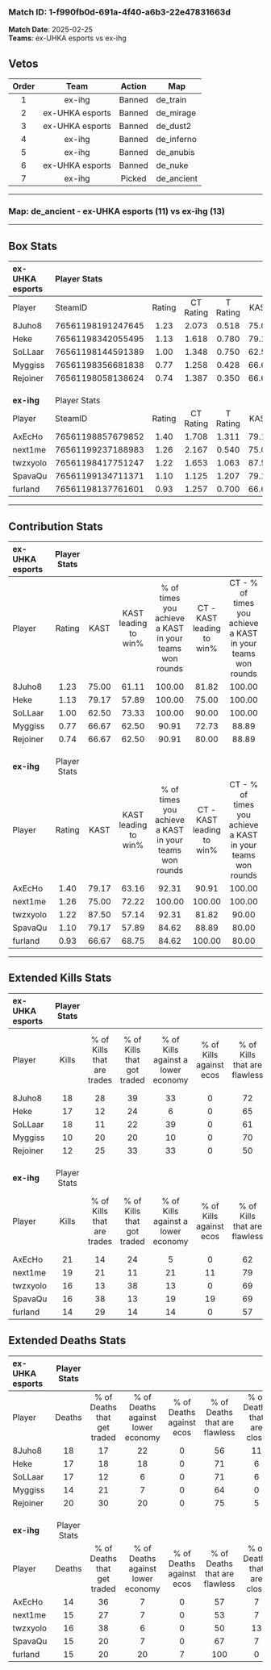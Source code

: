 ### Match ID: 1-f990fb0d-691a-4f40-a6b3-22e47831663d  
**Match Date**: 2025-02-25  
**Teams**: ex-UHKA esports vs ex-ihg  

## Vetos  

| Order | Team | Action | Map |
| :---: | :--: | :----: | --- |
| 1 | ex-ihg | Banned | de_train |
| 2 | ex-UHKA esports | Banned | de_mirage |
| 3 | ex-UHKA esports | Banned | de_dust2 |
| 4 | ex-ihg | Banned | de_inferno |
| 5 | ex-ihg | Banned | de_anubis |
| 6 | ex-UHKA esports | Banned | de_nuke |
| 7 | ex-ihg | Picked | de_ancient |

---  

### **Map**: de_ancient - ex-UHKA esports (11) vs ex-ihg (13)  
---  

## Box Stats  

| **ex-UHKA esports** | Player Stats      |        |           |          |       |       |       |         |        |      |     |
| :- | :- | :-: | :-: | :-: | :-: | :-: | :-: | :-: | :-: | :-: | :-: |
| Player              | SteamID           | Rating | CT Rating | T Rating | KAST  |  ADR  | Kills | Assists | Deaths | K/D  | HS% |
| 8Juho8              | 76561198191247645 |  1.23  |   2.073   |  0.518   | 75.00 | 103.4 |  18   |    9    |   18   | 1.00 | 61  |
| Heke                | 76561198342055495 |  1.13  |   1.618   |  0.780   | 79.17 | 75.5  |  17   |    4    |   17   | 1.00 | 41  |
| SoLLaar             | 76561198144591389 |  1.00  |   1.348   |  0.750   | 62.50 | 63.7  |  18   |    3    |   17   | 1.06 | 72  |
| Myggiss             | 76561198356681838 |  0.77  |   1.258   |  0.428   | 66.67 | 49.2  |  10   |    4    |   14   | 0.71 | 30  |
| Rejoiner            | 76561198058138624 |  0.74  |   1.387   |  0.350   | 66.67 | 54.5  |  12   |    6    |   20   | 0.60 | 33  |
|                     |                   |        |           |          |       |       |       |         |        |      |     |
|                     |                   |        |           |          |       |       |       |         |        |      |     |
|                     |                   |        |           |          |       |       |       |         |        |      |     |
| **ex-ihg**          | Player Stats      |        |           |          |       |       |       |         |        |      |     |
| Player              | SteamID           | Rating | CT Rating | T Rating | KAST  |  ADR  | Kills | Assists | Deaths | K/D  | HS% |
| AxEcHo              | 76561198857679852 |  1.40  |   1.708   |  1.311   | 79.17 | 89.7  |  21   |    6    |   14   | 1.50 | 66  |
| next1me             | 76561199237188983 |  1.26  |   2.167   |  0.540   | 75.00 | 82.2  |  19   |   10    |   15   | 1.27 | 31  |
| twzxyolo            | 76561198417751247 |  1.22  |   1.653   |  1.063   | 87.50 | 81.8  |  16   |   10    |   16   | 1.00 | 56  |
| SpavaQu             | 76561199134711371 |  1.10  |   1.125   |  1.207   | 79.17 | 61.4  |  16   |    5    |   15   | 1.07 | 18  |
| furland             | 76561198137761601 |  0.93  |   1.257   |  0.700   | 66.67 | 58.9  |  14   |    6    |   15   | 0.93 | 50  |
---  

## Contribution Stats  

| **ex-UHKA esports** | Player Stats |       |                      |                                                        |                           |                                                             |                          |                                                            |
| :- | :-: | :-: | :-: | :-: | :-: | :-: | :-: | :-: |
| Player              |    Rating    | KAST  | KAST leading to win% | % of times you achieve a KAST in your teams won rounds | CT - KAST leading to win% | CT - % of times you achieve a KAST in your teams won rounds | T - KAST leading to win% | T - % of times you achieve a KAST in your teams won rounds |
| 8Juho8              |     1.23     | 75.00 |        61.11         |                         100.00                         |           81.82           |                           100.00                            |          28.57           |                           100.00                           |
| Heke                |     1.13     | 79.17 |        57.89         |                         100.00                         |           75.00           |                           100.00                            |          28.57           |                           100.00                           |
| SoLLaar             |     1.00     | 62.50 |        73.33         |                         100.00                         |           90.00           |                           100.00                            |          40.00           |                           100.00                           |
| Myggiss             |     0.77     | 66.67 |        62.50         |                         90.91                          |           72.73           |                            88.89                            |          40.00           |                           100.00                           |
| Rejoiner            |     0.74     | 66.67 |        62.50         |                         90.91                          |           80.00           |                            88.89                            |          33.33           |                           100.00                           |
|                     |              |       |                      |                                                        |                           |                                                             |                          |                                                            |
|                     |              |       |                      |                                                        |                           |                                                             |                          |                                                            |
|                     |              |       |                      |                                                        |                           |                                                             |                          |                                                            |
| **ex-ihg**          | Player Stats |       |                      |                                                        |                           |                                                             |                          |                                                            |
| Player              |    Rating    | KAST  | KAST leading to win% | % of times you achieve a KAST in your teams won rounds | CT - KAST leading to win% | CT - % of times you achieve a KAST in your teams won rounds | T - KAST leading to win% | T - % of times you achieve a KAST in your teams won rounds |
| AxEcHo              |     1.40     | 79.17 |        63.16         |                         92.31                          |           90.91           |                           100.00                            |          25.00           |                           66.67                            |
| next1me             |     1.26     | 75.00 |        72.22         |                         100.00                         |          100.00           |                           100.00                            |          37.50           |                           100.00                           |
| twzxyolo            |     1.22     | 87.50 |        57.14         |                         92.31                          |           81.82           |                            90.00                            |          30.00           |                           100.00                           |
| SpavaQu             |     1.10     | 79.17 |        57.89         |                         84.62                          |           88.89           |                            80.00                            |          30.00           |                           100.00                           |
| furland             |     0.93     | 66.67 |        68.75         |                         84.62                          |          100.00           |                            80.00                            |          37.50           |                           100.00                           |
---  

## Extended Kills Stats  

| **ex-UHKA esports** | Player Stats |                            |                            |                                    |                         |                              |                                 |                                       |                    |           |
| :- | :-: | :-: | :-: | :-: | :-: | :-: | :-: | :-: | :-: | :-: |
| Player              |    Kills     | % of Kills that are trades | % of Kills that got traded | % of Kills against a lower economy | % of Kills against ecos | % of Kills that are flawless | % of Kills that are close duels | % of Kills that are assisted by flash | Pistol Round Kills | AWP Kills |
| 8Juho8              |      18      |             28             |             39             |                 33                 |            0            |              72              |                6                |                   6                   |         3          |     0     |
| Heke                |      17      |             12             |             24             |                 6                  |            0            |              65              |               12                |                   0                   |         3          |     5     |
| SoLLaar             |      18      |             11             |             22             |                 39                 |            0            |              61              |                0                |                   0                   |         0          |     0     |
| Myggiss             |      10      |             20             |             20             |                 10                 |            0            |              70              |                0                |                   0                   |         2          |     0     |
| Rejoiner            |      12      |             25             |             33             |                 33                 |            0            |              50              |               17                |                   0                   |         0          |     0     |
|                     |              |                            |                            |                                    |                         |                              |                                 |                                       |                    |           |
|                     |              |                            |                            |                                    |                         |                              |                                 |                                       |                    |           |
|                     |              |                            |                            |                                    |                         |                              |                                 |                                       |                    |           |
| **ex-ihg**          | Player Stats |                            |                            |                                    |                         |                              |                                 |                                       |                    |           |
| Player              |    Kills     | % of Kills that are trades | % of Kills that got traded | % of Kills against a lower economy | % of Kills against ecos | % of Kills that are flawless | % of Kills that are close duels | % of Kills that are assisted by flash | Pistol Round Kills | AWP Kills |
| AxEcHo              |      21      |             14             |             24             |                 5                  |            0            |              62              |               10                |                  14                   |         2          |     0     |
| next1me             |      19      |             21             |             11             |                 21                 |           11            |              79              |                5                |                   5                   |         2          |     0     |
| twzxyolo            |      16      |             13             |             38             |                 13                 |            0            |              69              |                6                |                   6                   |         3          |     0     |
| SpavaQu             |      16      |             38             |             13             |                 19                 |           19            |              69              |                6                |                   6                   |         0          |     6     |
| furland             |      14      |             29             |             14             |                 14                 |            0            |              57              |                0                |                  14                   |         2          |     0     |
## Extended Deaths Stats  

| **ex-UHKA esports** | Player Stats |                             |                                   |                          |                               |                            |                           |               |
| :- | :-: | :-: | :-: | :-: | :-: | :-: | :-: | :-: |
| Player              |    Deaths    | % of Deaths that get traded | % of Deaths against lower economy | % of Deaths against ecos | % of Deaths that are flawless | % of Deaths that are close | % of Deaths while blinded | Deaths to AWP |
| 8Juho8              |      18      |             17              |                22                 |            0             |              56               |             11             |             6             |       1       |
| Heke                |      17      |             18              |                18                 |            0             |              71               |             6              |             6             |       2       |
| SoLLaar             |      17      |             12              |                 6                 |            0             |              71               |             6              |             6             |       1       |
| Myggiss             |      14      |             21              |                 7                 |            0             |              64               |             0              |             0             |       2       |
| Rejoiner            |      20      |             30              |                20                 |            0             |              75               |             5              |            25             |       0       |
|                     |              |                             |                                   |                          |                               |                            |                           |               |
|                     |              |                             |                                   |                          |                               |                            |                           |               |
|                     |              |                             |                                   |                          |                               |                            |                           |               |
| **ex-ihg**          | Player Stats |                             |                                   |                          |                               |                            |                           |               |
| Player              |    Deaths    | % of Deaths that get traded | % of Deaths against lower economy | % of Deaths against ecos | % of Deaths that are flawless | % of Deaths that are close | % of Deaths while blinded | Deaths to AWP |
| AxEcHo              |      14      |             36              |                 7                 |            0             |              57               |             7              |             0             |       1       |
| next1me             |      15      |             27              |                 7                 |            0             |              53               |             7              |             0             |       0       |
| twzxyolo            |      16      |             38              |                 6                 |            0             |              50               |             13             |             6             |       1       |
| SpavaQu             |      15      |             20              |                 7                 |            0             |              67               |             7              |             0             |       2       |
| furland             |      15      |             20              |                20                 |            7             |              100              |             0              |             0             |       1       |
